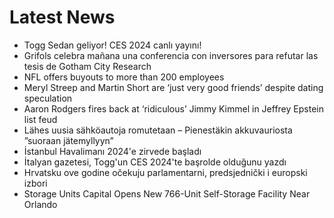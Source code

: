 # Latest News
-  Togg Sedan geliyor! CES 2024 canlı yayını!
-  Grifols celebra mañana una conferencia con inversores para refutar las tesis de Gotham City Research
-  NFL offers buyouts to more than 200 employees
-  Meryl Streep and Martin Short are ‘just very good friends’ despite dating speculation
-  Aaron Rodgers fires back at ‘ridiculous’ Jimmy Kimmel in Jeffrey Epstein list feud
-  Lähes uusia sähköautoja romutetaan – Pienestäkin akkuvauriosta ”suoraan jätemyllyyn”
-  İstanbul Havalimanı 2024'e zirvede başladı
-  İtalyan gazetesi, Togg'un CES 2024'te başrolde olduğunu yazdı
-  Hrvatsku ove godine očekuju parlamentarni, predsjednički i europski izbori
-  Storage Units Capital Opens New 766-Unit Self-Storage Facility Near Orlando
